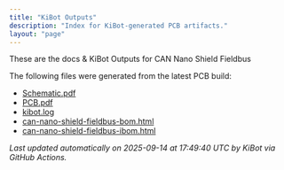 ```yaml
---
title: "KiBot Outputs"
description: "Index for KiBot-generated PCB artifacts."
layout: "page"
---
```


These are the docs & KiBot Outputs for CAN Nano Shield Fieldbus

The following files were generated from the latest PCB build:

- [Schematic.pdf](./Schematic.pdf)
- [PCB.pdf](./PCB.pdf)
- [kibot.log](./kibot.log)
- [can-nano-shield-fieldbus-bom.html](./can-nano-shield-fieldbus-bom.html)
- [can-nano-shield-fieldbus-ibom.html](./can-nano-shield-fieldbus-ibom.html)

_Last updated automatically on 2025-09-14 at 17:49:40 UTC by KiBot via GitHub Actions._
